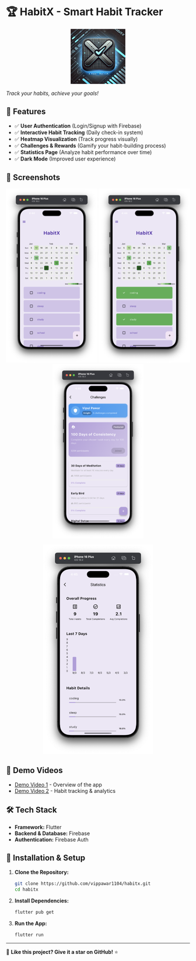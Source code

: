 # 🏆 HabitX - Smart Habit Tracker

<p align="center">
  <img src="lib/HabitX.png" alt="HabitX Icon" width="150">
</p>

*Track your habits, achieve your goals!*  

## 🚀 Features

- ✅ **User Authentication** (Login/Signup with Firebase)
- ✅ **Interactive Habit Tracking** (Daily check-in system)
- ✅ **Heatmap Visualization** (Track progress visually)
- ✅ **Challenges & Rewards** (Gamify your habit-building process)
- ✅ **Statistics Page** (Analyze habit performance over time)
- ✅ **Dark Mode** (Improved user experience)

## 📸 Screenshots

<p align="center">
  <img src="HomeScreen.png" alt="Home Page" width="250">
  <img src="Heatmap.png" alt="Heatmap" width="250">
  <img src="Challenges.png" alt="Challenges" width="250">
</p>

<p align="center">
  <img src="Statistics.png" alt="Statistics Page" width="300">
</p>

## 🎥 Demo Videos

- [Demo Video 1](path/to/demo_video1.mp4) - Overview of the app
- [Demo Video 2](path/to/demo_video2.mp4) - Habit tracking & analytics

## 🛠️ Tech Stack

- **Framework:** Flutter
- **Backend & Database:** Firebase
- **Authentication:** Firebase Auth

## 📲 Installation & Setup

1. **Clone the Repository:**
   ```bash
   git clone https://github.com/vippawar1104/habitx.git
   cd habitx
   ```
2. **Install Dependencies:**
   ```bash
   flutter pub get
   ```
3. **Run the App:**
   ```bash
   flutter run
   ```
   
---

🌟 **Like this project? Give it a star on GitHub!** ⭐

